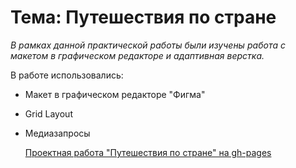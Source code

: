 # Тема: **Путешествия по стране**  

*В рамках данной практической работы были изучены работа с макетом в графическом редакторе и адаптивная верстка.*  

В работе использовались:
* Макет в графическом редакторе "Фигма"  
* Grid Layout  
* Медиазапросы  
  
    
    [Проектная работа "Путешествия по стране" на gh-pages](https://leisanmingalieva.github.io/yet-another-project/ "Путешествия по стране")
